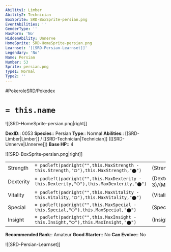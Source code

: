 ```yaml
---
Ability1: Limber
Ability2: Technician
BoxSprite: SRD-BoxSprite-persian.png
EventAbilities: ''
GenderType: ''
HasForm: 'No'
HiddenAbility: Unnerve
HomeSprite: SRD-HomeSprite-persian.png
Learnset: '[[SRD-Persian-Learnset]]'
Legendary: 'No'
Name: Persian
Number: 53
Sprite: persian.png
Type1: Normal
Type2: ''
---
```


#PokeroleSRD/Pokedex

# `= this.name`

![[SRD-HomeSprite-persian.png|right]]

**DexID**:: 0053
**Species**:: Persian
**Type**:: Normal
**Abilities**:: [[SRD-Limber|Limber]] / [[SRD-Technician|Technician]] ([[SRD-Unnerve|Unnerve]])
**Base HP**:: 4

![[SRD-BoxSprite-persian.png|right]]

|           |                                                                                        |                                          |
| --------- | -------------------------------------------------------------------------------------- | ---------------------------------------- |
| Strength  | `= padleft(padright("",this.MaxStrength - this.Strength,"⭘"),this.MaxStrength,"⬤")`    | (Strength::2)/(MaxStrength::5)   |
| Dexterity | `= padleft(padright("",this.MaxDexterity - this.Dexterity,"⭘"),this.MaxDexterity,"⬤")` | (Dexterity:: 3)/(MaxDexterity::6) |
| Vitality  | `= padleft(padright("",this.MaxVitality - this.Vitality,"⭘"),this.MaxVitality,"⬤")`    | (Vitality::2)/(MaxVitality::4)   |
| Special   | `= padleft(padright("",this.MaxSpecial - this.Special,"⭘"),this.MaxSpecial,"⬤")`       | (Special::2)/(MaxSpecial::4)     |
| Insight   | `= padleft(padright("",this.MaxInsight - this.Insight,"⭘"),this.MaxInsight,"⬤")`       | (Insight::2)/(MaxInsight::4)     |

**Recommended Rank**:: Amateur
**Good Starter**:: No
**Can Evolve**:: No

![[SRD-Persian-Learnset]]